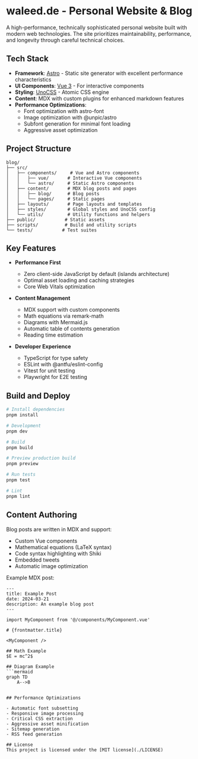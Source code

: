 # waleed.de - Personal Website & Blog

A high-performance, technically sophisticated personal website built with modern web technologies. The site prioritizes maintainability, performance, and longevity through careful technical choices.

## Tech Stack

- **Framework**: [Astro](https://astro.build/) - Static site generator with excellent performance characteristics
- **UI Components**: [Vue 3](https://vuejs.org/) - For interactive components
- **Styling**: [UnoCSS](https://unocss.dev/) - Atomic CSS engine
- **Content**: MDX with custom plugins for enhanced markdown features
- **Performance Optimizations**:
  - Font optimization with astro-font
  - Image optimization with @unpic/astro
  - Subfont generation for minimal font loading
  - Aggressive asset optimization

## Project Structure

```
blog/
├── src/
│   ├── components/     # Vue and Astro components
│   │   ├── vue/       # Interactive Vue components
│   │   └── astro/     # Static Astro components
│   ├── content/       # MDX blog posts and pages
│   │   ├── blog/      # Blog posts
│   │   └── pages/     # Static pages
│   ├── layouts/       # Page layouts and templates
│   ├── styles/        # Global styles and UnoCSS config
│   └── utils/         # Utility functions and helpers
├── public/           # Static assets
├── scripts/          # Build and utility scripts
└── tests/           # Test suites
```

## Key Features

- **Performance First**
  - Zero client-side JavaScript by default (islands architecture)
  - Optimal asset loading and caching strategies
  - Core Web Vitals optimization

- **Content Management**
  - MDX support with custom components
  - Math equations via remark-math
  - Diagrams with Mermaid.js
  - Automatic table of contents generation
  - Reading time estimation

- **Developer Experience**
  - TypeScript for type safety
  - ESLint with @antfu/eslint-config
  - Vitest for unit testing
  - Playwright for E2E testing

## Build and Deploy

```bash
# Install dependencies
pnpm install

# Development
pnpm dev

# Build
pnpm build

# Preview production build
pnpm preview

# Run tests
pnpm test

# Lint
pnpm lint
```

## Content Authoring

Blog posts are written in MDX and support:
- Custom Vue components
- Mathematical equations (LaTeX syntax)
- Code syntax highlighting with Shiki
- Embedded tweets
- Automatic image optimization

Example MDX post:
```mdx
---
title: Example Post
date: 2024-03-21
description: An example blog post
---

import MyComponent from '@/components/MyComponent.vue'

# {frontmatter.title}

<MyComponent />

## Math Example
$E = mc^2$

## Diagram Example
```mermaid
graph TD
    A-->B
```
```

## Performance Optimizations

- Automatic font subsetting
- Responsive image processing
- Critical CSS extraction
- Aggressive asset minification
- Sitemap generation
- RSS feed generation

## License
This project is licensed under the [MIT license](./LICENSE)
